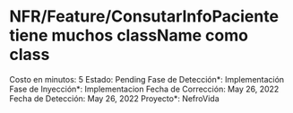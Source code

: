 # NFR/Feature/ConsutarInfoPaciente tiene muchos className como class

Costo en minutos: 5
Estado: Pending
Fase de Detección*: Implementación
Fase de Inyección*: Implementacion
Fecha de Corrección: May 26, 2022
Fecha de Detección: May 26, 2022
Proyecto*: NefroVida